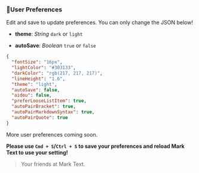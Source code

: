 ### :bust_in_silhouette:User Preferences

Edit and save to update preferences.  You can only change the JSON below!

- **theme**: *String* `dark` or `light`

- **autoSave**: *Boolean* `true` or `false`

```json
{
  "fontSize": "16px",
  "lightColor": "#303133",
  "darkColor": "rgb(217, 217, 217)",
  "lineHeight": "1.6",
  "theme": "light",
  "autoSave": false,
  "aidou": false,
  "preferLooseListItem": true,
  "autoPairBracket": true,
  "autoPairMarkdownSyntax": true,
  "autoPairQuote": true
}
```

More user preferences coming soon.

**Please use `Cmd + S`/`Ctrl + S` to save your preferences and reload Mark Text to use your setting!**

> Your friends at Mark Text.
